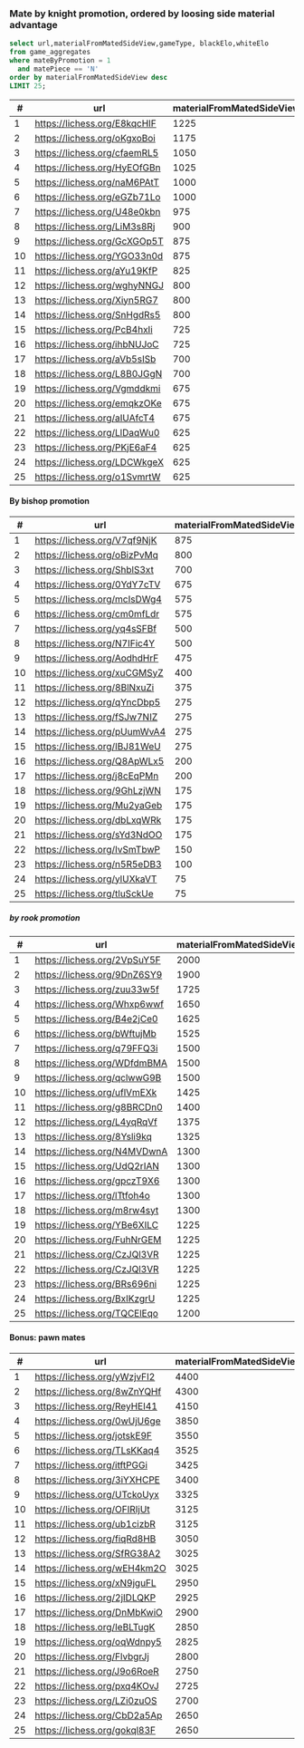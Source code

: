 ### Mate by knight promotion, ordered by loosing side material advantage

```sql
select url,materialFromMatedSideView,gameType, blackElo,whiteElo
from game_aggregates
where mateByPromotion = 1
  and matePiece == 'N'
order by materialFromMatedSideView desc
LIMIT 25;
```

| #  | url                          | materialFromMatedSideView | gameType | blackElo | whiteElo | 
|----|------------------------------|---------------------------|----------|----------|----------| 
| 1  | https://lichess.org/E8kqcHIF | 1225                      | 2        | 1888     | 1912     | 
| 2  | https://lichess.org/oKgxoBoi | 1175                      | 2        | 2006     | 2059     | 
| 3  | https://lichess.org/cfaemRL5 | 1050                      | 3        | 1488     | 1862     | 
| 4  | https://lichess.org/HyEOfGBn | 1025                      | 2        | 1853     | 1873     | 
| 5  | https://lichess.org/naM6PAtT | 1000                      | 1        | 1701     | 1727     | 
| 6  | https://lichess.org/eGZb71Lo | 1000                      | 2        | 1810     | 1948     | 
| 7  | https://lichess.org/U48e0kbn | 975                       | 2        | 1989     | 2012     | 
| 8  | https://lichess.org/LiM3s8Rj | 900                       | 2        | 2069     | 2025     | 
| 9  | https://lichess.org/GcXGOp5T | 875                       | 2        | 1787     | 1783     | 
| 10 | https://lichess.org/YGO33n0d | 875                       | 2        | 1566     | 1581     | 
| 11 | https://lichess.org/aYu19KfP | 825                       | 3        | 1467     | 1611     | 
| 12 | https://lichess.org/wghyNNGJ | 800                       | 3        | 1127     | 1073     | 
| 13 | https://lichess.org/Xiyn5RG7 | 800                       | 2        | 1240     | 1141     | 
| 14 | https://lichess.org/SnHgdRs5 | 800                       | 2        | 1697     | 1642     | 
| 15 | https://lichess.org/PcB4hxIi | 725                       | 2        | 1927     | 1902     | 
| 16 | https://lichess.org/ihbNUJoC | 725                       | 3        | 1912     | 1947     | 
| 17 | https://lichess.org/aVb5sISb | 700                       | 1        | 1803     | 1725     | 
| 18 | https://lichess.org/L8B0JGgN | 700                       | 1        | 2102     | 2310     | 
| 19 | https://lichess.org/Vgmddkmi | 675                       | 2        | 1645     | 1525     | 
| 20 | https://lichess.org/emqkzOKe | 675                       | 2        | 1731     | 1830     | 
| 21 | https://lichess.org/aIUAfcT4 | 675                       | 2        | 1734     | 1897     | 
| 22 | https://lichess.org/LlDaqWu0 | 625                       | 3        | 1168     | 1020     | 
| 23 | https://lichess.org/PKjE6aF4 | 625                       | 2        | 1570     | 1681     | 
| 24 | https://lichess.org/LDCWkgeX | 625                       | 2        | 1523     | 1497     | 
| 25 | https://lichess.org/o1SvmrtW | 625                       | 4        | 1897     | 1778     | 


#### By bishop promotion

| #  | url                          | materialFromMatedSideView | gameType | blackElo | whiteElo | 
|----|------------------------------|---------------------------|----------|----------|----------| 
| 1  | https://lichess.org/V7qf9NjK | 875                       | 2        | 2000     | 1734     | 
| 2  | https://lichess.org/oBizPvMq | 800                       | 1        | 1690     | 1734     | 
| 3  | https://lichess.org/ShblS3xt | 700                       | 3        | 1673     | 1689     | 
| 4  | https://lichess.org/0YdY7cTV | 675                       | 1        | 1612     | 1602     | 
| 5  | https://lichess.org/mcIsDWg4 | 575                       | 2        | 1799     | 1739     | 
| 6  | https://lichess.org/cm0mfLdr | 575                       | 2        | 1568     | 1561     | 
| 7  | https://lichess.org/yq4sSFBf | 500                       | 2        | 1783     | 1726     | 
| 8  | https://lichess.org/N7IFic4Y | 500                       | 2        | 2209     | 2213     | 
| 9  | https://lichess.org/AodhdHrF | 475                       | 1        | 1576     | 1554     | 
| 10 | https://lichess.org/xuCGMSyZ | 400                       | 2        | 1756     | 1890     | 
| 11 | https://lichess.org/8BlNxuZi | 375                       | 2        | 2100     | 2337     | 
| 12 | https://lichess.org/qYncDbp5 | 275                       | 3        | 1298     | 1055     | 
| 13 | https://lichess.org/fSJw7NIZ | 275                       | 2        | 2014     | 1945     | 
| 14 | https://lichess.org/pUumWvA4 | 275                       | 2        | 1820     | 1957     | 
| 15 | https://lichess.org/IBJ81WeU | 275                       | 2        | 2386     | 2297     | 
| 16 | https://lichess.org/Q8ApWLx5 | 200                       | 3        | 1653     | 1960     | 
| 17 | https://lichess.org/j8cEqPMn | 200                       | 3        | 1775     | 1796     | 
| 18 | https://lichess.org/9GhLzjWN | 175                       | 2        | 1859     | 1899     | 
| 19 | https://lichess.org/Mu2yaGeb | 175                       | 2        | 1795     | 1296     | 
| 20 | https://lichess.org/dbLxqWRk | 175                       | 3        | 1365     | 1315     | 
| 21 | https://lichess.org/sYd3NdOO | 175                       | 2        | 1770     | 2142     | 
| 22 | https://lichess.org/IvSmTbwP | 150                       | 3        | 1604     | 1321     | 
| 23 | https://lichess.org/n5R5eDB3 | 100                       | 2        | 1989     | 1995     | 
| 24 | https://lichess.org/ylUXkaVT | 75                        | 2        | 1684     | 1653     | 
| 25 | https://lichess.org/tluSckUe | 75                        | 2        | 1865     | 1761     | 


##### by rook promotion

| #  | url                          | materialFromMatedSideView | gameType | blackElo | whiteElo | 
|----|------------------------------|---------------------------|----------|----------|----------| 
| 1  | https://lichess.org/2VpSuY5F | 2000                      | 1        | 1754     | 1788     | 
| 2  | https://lichess.org/9DnZ6SY9 | 1900                      | 2        | 1872     | 1843     | 
| 3  | https://lichess.org/zuu33w5f | 1725                      | 2        | 1504     | 1533     | 
| 4  | https://lichess.org/Whxp6wwf | 1650                      | 2        | 884      | 800      | 
| 5  | https://lichess.org/B4e2jCe0 | 1625                      | 3        | 1286     | 1620     | 
| 6  | https://lichess.org/bWftujMb | 1525                      | 0        | 1488     | 1279     | 
| 7  | https://lichess.org/q79FFQ3i | 1500                      | 1        | 1306     | 1371     | 
| 8  | https://lichess.org/WDfdmBMA | 1500                      | 2        | 2033     | 2029     | 
| 9  | https://lichess.org/qclwwG9B | 1500                      | 0        | 1500     | 1500     | 
| 10 | https://lichess.org/uflVmEXk | 1425                      | 1        | 1371     | 1376     | 
| 11 | https://lichess.org/g8BRCDn0 | 1400                      | 1        | 1622     | 1605     | 
| 12 | https://lichess.org/L4yqRqVf | 1375                      | 2        | 1532     | 1491     | 
| 13 | https://lichess.org/8Ysli9kq | 1325                      | 2        | 1750     | 1784     | 
| 14 | https://lichess.org/N4MVDwnA | 1300                      | 2        | 1437     | 1742     | 
| 15 | https://lichess.org/UdQ2rIAN | 1300                      | 3        | 1051     | 1224     | 
| 16 | https://lichess.org/gpczT9X6 | 1300                      | 3        | 1722     | 1743     | 
| 17 | https://lichess.org/lTtfoh4o | 1300                      | 2        | 1805     | 1746     | 
| 18 | https://lichess.org/m8rw4syt | 1300                      | 2        | 1543     | 1466     | 
| 19 | https://lichess.org/YBe6XILC | 1225                      | 2        | 1273     | 1353     | 
| 20 | https://lichess.org/FuhNrGEM | 1225                      | 1        | 1360     | 1223     | 
| 21 | https://lichess.org/CzJQl3VR | 1225                      | 1        | 1794     | 1659     | 
| 22 | https://lichess.org/CzJQl3VR | 1225                      | 1        | 1794     | 1659     | 
| 23 | https://lichess.org/BRs696ni | 1225                      | 2        | 1126     | 1153     | 
| 24 | https://lichess.org/BxIKzgrU | 1225                      | 3        | 1613     | 1626     | 
| 25 | https://lichess.org/TQCElEqo | 1200                      | 3        | 1361     | 1426     | 


#### Bonus: pawn mates

| #  | url                          | materialFromMatedSideView | gameType | blackElo | whiteElo | 
|----|------------------------------|---------------------------|----------|----------|----------| 
| 1  | https://lichess.org/yWzjvFI2 | 4400                      | 1        | 1945     | 2068     | 
| 2  | https://lichess.org/8wZnYQHf | 4300                      | 2        | 949      | 950      | 
| 3  | https://lichess.org/ReyHEI41 | 4150                      | 2        | 2198     | 2041     | 
| 4  | https://lichess.org/0wUjU6ge | 3850                      | 2        | 1474     | 1472     | 
| 5  | https://lichess.org/jotskE9F | 3550                      | 2        | 1435     | 1457     | 
| 6  | https://lichess.org/TLsKKaq4 | 3525                      | 2        | 947      | 1221     | 
| 7  | https://lichess.org/itftPGGi | 3425                      | 3        | 1345     | 1143     | 
| 8  | https://lichess.org/3iYXHCPE | 3400                      | 2        | 1320     | 1307     | 
| 9  | https://lichess.org/UTckoUyx | 3325                      | 1        | 1802     | 1487     | 
| 10 | https://lichess.org/OFIRIjUt | 3125                      | 0        | 1500     | 1500     | 
| 11 | https://lichess.org/ub1cizbR | 3125                      | 1        | 1106     | 1526     | 
| 12 | https://lichess.org/fiqRd8HB | 3050                      | 2        | 1023     | 1015     | 
| 13 | https://lichess.org/SfRG38A2 | 3025                      | 1        | 1833     | 1480     | 
| 14 | https://lichess.org/wEH4km2O | 3025                      | 1        | 1382     | 1309     | 
| 15 | https://lichess.org/xN9jguFL | 2950                      | 1        | 1793     | 1465     | 
| 16 | https://lichess.org/2jIDLQKP | 2925                      | 2        | 1228     | 1296     | 
| 17 | https://lichess.org/DnMbKwiO | 2900                      | 3        | 1623     | 1632     | 
| 18 | https://lichess.org/IeBLTugK | 2850                      | 1        | 1527     | 1571     | 
| 19 | https://lichess.org/oqWdnpy5 | 2825                      | 2        | 1421     | 1390     | 
| 20 | https://lichess.org/FlvbgrJj | 2800                      | 2        | 1236     | 1261     | 
| 21 | https://lichess.org/J9o6RoeR | 2750                      | 1        | 1524     | 1502     | 
| 22 | https://lichess.org/pxq4KOvJ | 2725                      | 2        | 1052     | 1030     | 
| 23 | https://lichess.org/LZi0zuOS | 2700                      | 1        | 1660     | 1857     | 
| 24 | https://lichess.org/CbD2a5Ap | 2650                      | 2        | 976      | 941      | 
| 25 | https://lichess.org/gokql83F | 2650                      | 4        | 1038     | 1009     | 
